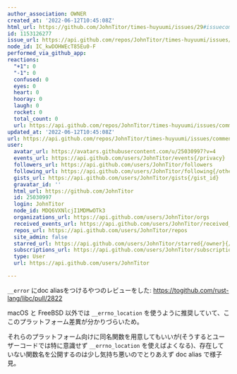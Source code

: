 ```yaml
---
author_association: OWNER
created_at: '2022-06-12T10:45:08Z'
html_url: https://github.com/JohnTitor/times-huyuumi/issues/29#issuecomment-1153126277
id: 1153126277
issue_url: https://api.github.com/repos/JohnTitor/times-huyuumi/issues/29
node_id: IC_kwDOHWEcT85Eu0-F
performed_via_github_app: 
reactions:
  "+1": 0
  "-1": 0
  confused: 0
  eyes: 0
  heart: 0
  hooray: 0
  laugh: 0
  rocket: 0
  total_count: 0
  url: https://api.github.com/repos/JohnTitor/times-huyuumi/issues/comments/1153126277/reactions
updated_at: '2022-06-12T10:45:08Z'
url: https://api.github.com/repos/JohnTitor/times-huyuumi/issues/comments/1153126277
user:
  avatar_url: https://avatars.githubusercontent.com/u/25030997?v=4
  events_url: https://api.github.com/users/JohnTitor/events{/privacy}
  followers_url: https://api.github.com/users/JohnTitor/followers
  following_url: https://api.github.com/users/JohnTitor/following{/other_user}
  gists_url: https://api.github.com/users/JohnTitor/gists{/gist_id}
  gravatar_id: ''
  html_url: https://github.com/JohnTitor
  id: 25030997
  login: JohnTitor
  node_id: MDQ6VXNlcjI1MDMwOTk3
  organizations_url: https://api.github.com/users/JohnTitor/orgs
  received_events_url: https://api.github.com/users/JohnTitor/received_events
  repos_url: https://api.github.com/users/JohnTitor/repos
  site_admin: false
  starred_url: https://api.github.com/users/JohnTitor/starred{/owner}{/repo}
  subscriptions_url: https://api.github.com/users/JohnTitor/subscriptions
  type: User
  url: https://api.github.com/users/JohnTitor

---
```

`__error` にdoc aliasをつけるやつのレビューをした: https://togithub.com/rust-lang/libc/pull/2822

macOS と FreeBSD 以外では `__errno_location` を使うように推奨していて、ここのプラットフォーム差異が分かりづらいため。

それらのプラットフォーム向けに同名関数を用意してもいいが(そうするとユーザーコードでは特に意識せず `__errno_location` を使えばよくなる)、存在していない関数名を公開するのは少し気持ち悪いのでとりあえず doc alias で様子見。